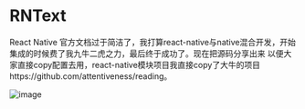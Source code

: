 # RNText
React Native 官方文档过于简洁了，我打算react-native与native混合开发，开始集成的时候费了我九牛二虎之力，最后终于成功了。现在把源码分享出来
以便大家直接copy配置去用，react-native模块项目我直接copy了大牛的项目https://github.com/attentiveness/reading。

 ![image](https://github.com/ButBueatiful/dotvim/raw/master/screenshots/vim-screenshot.jpg)

